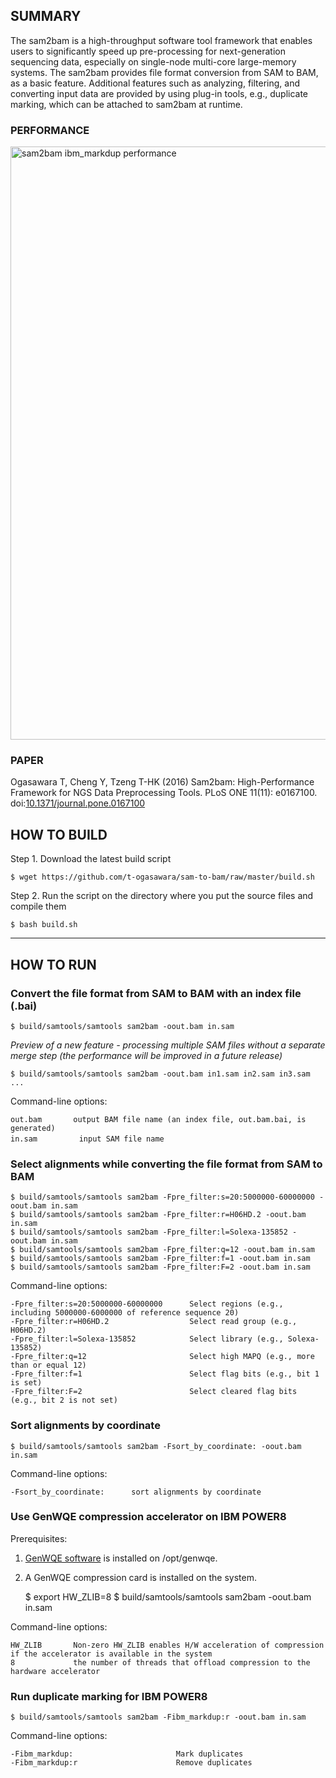 ## SUMMARY
The sam2bam is a high-throughput software tool framework that enables users to significantly speed up pre-processing for next-generation sequencing data, especially on single-node multi-core large-memory systems. The sam2bam provides file format conversion from SAM to BAM, as a basic feature. Additional features such as analyzing, filtering, and converting input data are provided by using plug-in tools, e.g., duplicate marking, which can be attached to sam2bam at runtime.

### PERFORMANCE

<img src="https://raw.githubusercontent.com/t-ogasawara/sam-to-bam/gh-pages/sam2bam_perf2.png" alt="sam2bam ibm_markdup performance" title="sam2bam ibm_markdup performance" width="949px">

### PAPER
Ogasawara T, Cheng Y, Tzeng T-HK (2016) Sam2bam: High-Performance Framework for NGS Data Preprocessing Tools. PLoS ONE 11(11): e0167100. doi:[10.1371/journal.pone.0167100](http://dx.doi.org/10.1371/journal.pone.0167100)

## HOW TO BUILD

Step 1. Download the latest build script

    $ wget https://github.com/t-ogasawara/sam-to-bam/raw/master/build.sh

Step 2. Run the script on the directory where you put the source files and compile them

    $ bash build.sh

----

## HOW TO RUN

### Convert the file format from SAM to BAM with an index file (.bai)

    $ build/samtools/samtools sam2bam -oout.bam in.sam

_Preview of a new feature - processing multiple SAM files without a separate merge step (the performance will be improved in a future release)_

    $ build/samtools/samtools sam2bam -oout.bam in1.sam in2.sam in3.sam ...

Command-line options:

    out.bam       output BAM file name (an index file, out.bam.bai, is generated)
    in.sam　　      input SAM file name

### Select alignments while converting the file format from SAM to BAM

    $ build/samtools/samtools sam2bam -Fpre_filter:s=20:5000000-60000000 -oout.bam in.sam
    $ build/samtools/samtools sam2bam -Fpre_filter:r=H06HD.2 -oout.bam in.sam
    $ build/samtools/samtools sam2bam -Fpre_filter:l=Solexa-135852 -oout.bam in.sam
    $ build/samtools/samtools sam2bam -Fpre_filter:q=12 -oout.bam in.sam
    $ build/samtools/samtools sam2bam -Fpre_filter:f=1 -oout.bam in.sam
    $ build/samtools/samtools sam2bam -Fpre_filter:F=2 -oout.bam in.sam

Command-line options:

    -Fpre_filter:s=20:5000000-60000000      Select regions (e.g., including 5000000-6000000 of reference sequence 20)
    -Fpre_filter:r=H06HD.2                  Select read group (e.g., H06HD.2)
    -Fpre_filter:l=Solexa-135852            Select library (e.g., Solexa-135852)
    -Fpre_filter:q=12                       Select high MAPQ (e.g., more than or equal 12)
    -Fpre_filter:f=1                        Select flag bits (e.g., bit 1 is set)
    -Fpre_filter:F=2                        Select cleared flag bits (e.g., bit 2 is not set)

### Sort alignments by coordinate

    $ build/samtools/samtools sam2bam -Fsort_by_coordinate: -oout.bam in.sam

Command-line options:

    -Fsort_by_coordinate:      sort alignments by coordinate

### Use GenWQE compression accelerator on IBM POWER8

Prerequisites:    
1. [GenWQE software](https://github.com/ibm-genwqe) is installed on /opt/genwqe.    
2. A GenWQE compression card is installed on the system.

    $ export HW_ZLIB=8
    $ build/samtools/samtools sam2bam -oout.bam in.sam

Command-line options:

    HW_ZLIB       Non-zero HW_ZLIB enables H/W acceleration of compression if the accelerator is available in the system
    8             the number of threads that offload compression to the hardware accelerator

### Run duplicate marking for IBM POWER8

    $ build/samtools/samtools sam2bam -Fibm_markdup:r -oout.bam in.sam

Command-line options:

    -Fibm_markdup:                       Mark duplicates
    -Fibm_markdup:r                      Remove duplicates
